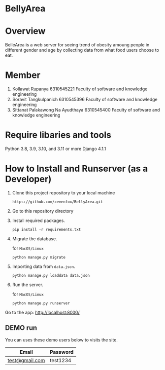 # BellyArea

# Overview
BelleArea is a web server for seeing trend of obesity amoung people in different gender and age by collecting data from what food users choose to eat.

# Member
1. Kollawat Rupanya 6310545221 Faculty of software and knowledge engineering
2. Soravit Tangkulpanich 6310545396 Faculty of software and knowledge engineering
3. Sittanat Palakawong Na Ayudthaya 6310545400 Faculty of software and knowledge engineering

# Require libaries and tools
Python 3.8, 3.9, 3.10, and 3.11 or more
Django 4.1.1

# How to Install and Runserver (as a Developer)

1. Clone this project repository to your local machine
    ````
    https://github.com/zevenfox/BellyArea.git
    ````
2. Go to  this repository directory<br>
    
3. Install required packages.

    ````
    pip install -r requirements.txt
    ````

4. Migrate the database.

    for `MacOS/Linux`
    ````
    python manage.py migrate
    ````

5. Importing data from `data.json`.
    ````
    python manage.py loaddata data.json
    ````
6. Run the server.
 
   for `MacOS/Linux`
   ````
   python manage.py runserver
   ````
 
 Go to the app:
[http://localhost:8000/](http://localhost:8000/)

## DEMO run
You can uses these demo users below to visits the site.

| Email  | Password  |
|-----------|-----------|
|   test@gmail.com  | test1234 |


